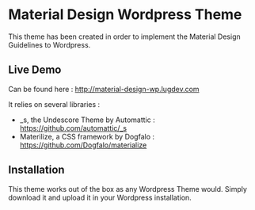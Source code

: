 Material Design Wordpress Theme
=============

This theme has been created in order to implement the Material Design Guidelines to Wordpress.

Live Demo
----------

Can be found here : http://material-design-wp.lugdev.com


It relies on several libraries :
- _s, the Undescore Theme by Automattic : https://github.com/automattic/_s
- Materilize, a CSS framework by Dogfalo : https://github.com/Dogfalo/materialize

Installation
----------

This theme works out of the box as any Wordpress Theme would. Simply download it and upload it in your Wordpress installation.
